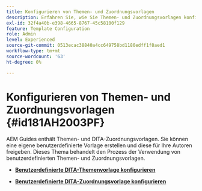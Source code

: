 ```yaml
---
title: Konfigurieren von Themen- und Zuordnungsvorlagen
description: Erfahren Sie, wie Sie Themen- und Zuordnungsvorlagen konfigurieren
exl-id: 32f4a40b-e398-4665-8767-45c58100f129
feature: Template Configuration
role: Admin
level: Experienced
source-git-commit: 0513ecac38840a4cc649758bd1180edff1f8aed1
workflow-type: tm+mt
source-wordcount: '63'
ht-degree: 0%

---
```


# Konfigurieren von Themen- und Zuordnungsvorlagen {#id181AH2003PF}

AEM Guides enthält Themen- und DITA-Zuordnungsvorlagen. Sie können eine eigene benutzerdefinierte Vorlage erstellen und diese für Ihre Autoren freigeben. Dieses Thema behandelt den Prozess der Verwendung von benutzerdefinierten Themen- und Zuordnungsvorlagen.

- **[Benutzerdefinierte DITA-Themenvorlage konfigurieren](conf-template-tags-custom-dita-topic-template.md)**

- **[Benutzerdefinierte DITA-Zuordnungsvorlage konfigurieren](conf-template-tags-custom-dita-map-templates.md)**
